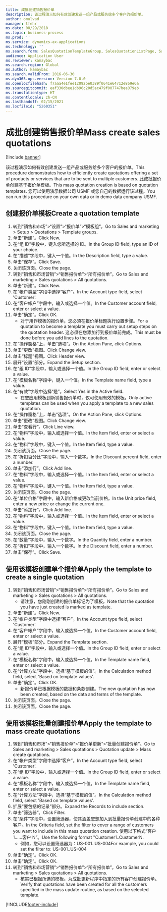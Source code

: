 ```yaml
---
title: 成批创建销售报价单
description: 该过程演示如何有效创建发送一组产品或服务给多个客户的报价单。
author: omulvad
manager: tfehr
ms.date: 08/29/2018
ms.topic: business-process
ms.prod: ''
ms.service: dynamics-ax-applications
ms.technology: ''
ms.search.form: SalesQuotationTemplateGroup, SalesQuotationListPage, SalesCreateQuotation, SalesQuotationTable, SysQueryForm, SalesQuickQuote
audience: Application User
ms.reviewer: kamaybac
ms.search.region: Global
ms.author: kamaybac
ms.search.validFrom: 2016-06-30
ms.dyn365.ops.version: Version 7.0.0
ms.openlocfilehash: f7aaa4e1fee12092be0389f0641e64712e869e6a
ms.sourcegitcommit: eaf330dbee1db96c20d5ac479f007747bea079eb
ms.translationtype: HT
ms.contentlocale: zh-CN
ms.lasthandoff: 02/15/2021
ms.locfileid: "5260351"
---
```

# <a name="mass-create-sales-quotations"></a><span data-ttu-id="b4336-103">成批创建销售报价单</span><span class="sxs-lookup"><span data-stu-id="b4336-103">Mass create sales quotations</span></span>

[!include [banner](../../includes/banner.md)]

<span data-ttu-id="b4336-104">该过程演示如何有效创建发送一组产品或服务给多个客户的报价单。</span><span class="sxs-lookup"><span data-stu-id="b4336-104">This procedure demonstrates how to efficiently create quotations offering a set of products or services that are to be sent to multiple customers.</span></span> <span data-ttu-id="b4336-105">此成批报价单创建基于报价单模板。</span><span class="sxs-lookup"><span data-stu-id="b4336-105">This mass quotation creation is based on quotation templates.</span></span> <span data-ttu-id="b4336-106">您可以使用演示数据公司 USMF 或您自己的数据运行该过程。</span><span class="sxs-lookup"><span data-stu-id="b4336-106">You can run this procedure on your own data or in demo data company USMF.</span></span>


## <a name="create-a-quotation-template"></a><span data-ttu-id="b4336-107">创建报价单模板</span><span class="sxs-lookup"><span data-stu-id="b4336-107">Create a quotation template</span></span>
1. <span data-ttu-id="b4336-108">转到“销售和市场”>“设置”>“报价单”>“模板组”。</span><span class="sxs-lookup"><span data-stu-id="b4336-108">Go to Sales and marketing > Setup > Quotations > Template groups.</span></span>
2. <span data-ttu-id="b4336-109">单击“新建”。</span><span class="sxs-lookup"><span data-stu-id="b4336-109">Click New.</span></span>
3. <span data-ttu-id="b4336-110">在“组 ID”字段中，键入您所选择的 ID。</span><span class="sxs-lookup"><span data-stu-id="b4336-110">In the Group ID field, type an ID of your choice.</span></span>
4. <span data-ttu-id="b4336-111">在“描述”字段中，键入一个值。</span><span class="sxs-lookup"><span data-stu-id="b4336-111">In the Description field, type a value.</span></span>
5. <span data-ttu-id="b4336-112">单击“保存”。</span><span class="sxs-lookup"><span data-stu-id="b4336-112">Click Save.</span></span>
6. <span data-ttu-id="b4336-113">关闭该页面。</span><span class="sxs-lookup"><span data-stu-id="b4336-113">Close the page.</span></span>
7. <span data-ttu-id="b4336-114">转到“销售和市场营销”>“销售报价单”>“所有报价单”。</span><span class="sxs-lookup"><span data-stu-id="b4336-114">Go to Sales and marketing > Sales quotations > All quotations.</span></span>
8. <span data-ttu-id="b4336-115">单击“新建”。</span><span class="sxs-lookup"><span data-stu-id="b4336-115">Click New.</span></span>
9. <span data-ttu-id="b4336-116">在“帐户类型”字段中选择“客户”。</span><span class="sxs-lookup"><span data-stu-id="b4336-116">In the Account type field, select 'Customer'.</span></span>
10. <span data-ttu-id="b4336-117">在“客户帐户”字段中，输入或选择一个值。</span><span class="sxs-lookup"><span data-stu-id="b4336-117">In the Customer account field, enter or select a value.</span></span>
11. <span data-ttu-id="b4336-118">单击“确定”。</span><span class="sxs-lookup"><span data-stu-id="b4336-118">Click OK.</span></span>
    * <span data-ttu-id="b4336-119">对于用作模板的报价单，您必须在报价单标题执行设置步骤。</span><span class="sxs-lookup"><span data-stu-id="b4336-119">For a quotation to become a template you must carry out  setup steps on the quotation header.</span></span> <span data-ttu-id="b4336-120">这必须在您添加行到报价单前完成。</span><span class="sxs-lookup"><span data-stu-id="b4336-120">This must be done before you add lines to the quotation.</span></span>   
12. <span data-ttu-id="b4336-121">在“操作窗格”上，单击“选项”。</span><span class="sxs-lookup"><span data-stu-id="b4336-121">On the Action Pane, click Options.</span></span>
13. <span data-ttu-id="b4336-122">单击“更改”视图。</span><span class="sxs-lookup"><span data-stu-id="b4336-122">Click Change view.</span></span>
14. <span data-ttu-id="b4336-123">单击“标题”视图。</span><span class="sxs-lookup"><span data-stu-id="b4336-123">Click Header view.</span></span>
15. <span data-ttu-id="b4336-124">展开“设置”部分。</span><span class="sxs-lookup"><span data-stu-id="b4336-124">Expand the Setup section.</span></span>
16. <span data-ttu-id="b4336-125">在“组 ID”字段中，输入或选择一个值。</span><span class="sxs-lookup"><span data-stu-id="b4336-125">In the Group ID field, enter or select a value.</span></span>
17. <span data-ttu-id="b4336-126">在“模板名称”字段中，键入一个值。</span><span class="sxs-lookup"><span data-stu-id="b4336-126">In the Template name field, type a value.</span></span>
18. <span data-ttu-id="b4336-127">在“有效”字段中选择“是”。</span><span class="sxs-lookup"><span data-stu-id="b4336-127">Select Yes in the Active field.</span></span>
    * <span data-ttu-id="b4336-128">在您应用模板到新销售报价单时，仅可使用有效的模板。</span><span class="sxs-lookup"><span data-stu-id="b4336-128">Only active templates can be used when you apply a template to a new sales quotation.</span></span>  
19. <span data-ttu-id="b4336-129">在“操作窗格”上，单击“选项”。</span><span class="sxs-lookup"><span data-stu-id="b4336-129">On the Action Pane, click Options.</span></span>
20. <span data-ttu-id="b4336-130">单击“更改”视图。</span><span class="sxs-lookup"><span data-stu-id="b4336-130">Click Change view.</span></span>
21. <span data-ttu-id="b4336-131">单击“查看行”。</span><span class="sxs-lookup"><span data-stu-id="b4336-131">Click Line view.</span></span>
22. <span data-ttu-id="b4336-132">在“物料”字段中，输入或选择一个值。</span><span class="sxs-lookup"><span data-stu-id="b4336-132">In the Item field, enter or select a value.</span></span>
23. <span data-ttu-id="b4336-133">在“物料”字段中，键入一个值。</span><span class="sxs-lookup"><span data-stu-id="b4336-133">In the Item field, type a value.</span></span>
24. <span data-ttu-id="b4336-134">关闭该页面。</span><span class="sxs-lookup"><span data-stu-id="b4336-134">Close the page.</span></span>
25. <span data-ttu-id="b4336-135">在“折扣百分比”字段中，输入一个数字。</span><span class="sxs-lookup"><span data-stu-id="b4336-135">In the Discount percent field, enter a number.</span></span>
26. <span data-ttu-id="b4336-136">单击“添加行”。</span><span class="sxs-lookup"><span data-stu-id="b4336-136">Click Add line.</span></span>
27. <span data-ttu-id="b4336-137">在“物料”字段中，输入或选择一个值。</span><span class="sxs-lookup"><span data-stu-id="b4336-137">In the Item field, enter or select a value.</span></span>
28. <span data-ttu-id="b4336-138">在“物料”字段中，键入一个值。</span><span class="sxs-lookup"><span data-stu-id="b4336-138">In the Item field, type a value.</span></span>
29. <span data-ttu-id="b4336-139">关闭该页面。</span><span class="sxs-lookup"><span data-stu-id="b4336-139">Close the page.</span></span>
30. <span data-ttu-id="b4336-140">在“单位价格”字段中，输入新价格或更改当前价格。</span><span class="sxs-lookup"><span data-stu-id="b4336-140">In the Unit price field, enter a new price or change the current one.</span></span>
31. <span data-ttu-id="b4336-141">单击“添加行”。</span><span class="sxs-lookup"><span data-stu-id="b4336-141">Click Add line.</span></span>
32. <span data-ttu-id="b4336-142">在“物料”字段中，输入或选择一个值。</span><span class="sxs-lookup"><span data-stu-id="b4336-142">In the Item field, enter or select a value.</span></span>
33. <span data-ttu-id="b4336-143">在“物料”字段中，键入一个值。</span><span class="sxs-lookup"><span data-stu-id="b4336-143">In the Item field, type a value.</span></span>
34. <span data-ttu-id="b4336-144">关闭该页面。</span><span class="sxs-lookup"><span data-stu-id="b4336-144">Close the page.</span></span>
35. <span data-ttu-id="b4336-145">在“数量”字段中，输入一个数字。</span><span class="sxs-lookup"><span data-stu-id="b4336-145">In the Quantity field, enter a number.</span></span>
36. <span data-ttu-id="b4336-146">在“折扣”字段中，输入一个数字。</span><span class="sxs-lookup"><span data-stu-id="b4336-146">In the Discount field, enter a number.</span></span>
37. <span data-ttu-id="b4336-147">单击“保存”。</span><span class="sxs-lookup"><span data-stu-id="b4336-147">Click Save.</span></span>

## <a name="apply-the-template-to-create-a-single-quotation"></a><span data-ttu-id="b4336-148">使用该模板创建单个报价单</span><span class="sxs-lookup"><span data-stu-id="b4336-148">Apply the template to create a single quotation</span></span>
1. <span data-ttu-id="b4336-149">转到“销售和市场营销”>“销售报价单”>“所有报价单”。</span><span class="sxs-lookup"><span data-stu-id="b4336-149">Go to Sales and marketing > Sales quotations > All quotations.</span></span>
    * <span data-ttu-id="b4336-150">请注意，您刚刚创建的报价单标记为了模板。</span><span class="sxs-lookup"><span data-stu-id="b4336-150">Note that the quotation you have just created is marked as template.</span></span>  
2. <span data-ttu-id="b4336-151">单击“新建”。</span><span class="sxs-lookup"><span data-stu-id="b4336-151">Click New.</span></span>
3. <span data-ttu-id="b4336-152">在“帐户类型”字段中选择“客户”。</span><span class="sxs-lookup"><span data-stu-id="b4336-152">In the Account type field, select 'Customer'.</span></span>
4. <span data-ttu-id="b4336-153">在“客户帐户”字段中，输入或选择一个值。</span><span class="sxs-lookup"><span data-stu-id="b4336-153">In the Customer account field, enter or select a value.</span></span>
5. <span data-ttu-id="b4336-154">展开“模板”部分。</span><span class="sxs-lookup"><span data-stu-id="b4336-154">Expand the Template section.</span></span>
6. <span data-ttu-id="b4336-155">在“组 ID”字段中，输入或选择一个值。</span><span class="sxs-lookup"><span data-stu-id="b4336-155">In the Group ID field, enter or select a value.</span></span>
7. <span data-ttu-id="b4336-156">在“模板名称”字段中，输入或选择一个值。</span><span class="sxs-lookup"><span data-stu-id="b4336-156">In the Template name field, enter or select a value.</span></span>
8. <span data-ttu-id="b4336-157">在“计算方法”字段中，选择“基于模板的值”。</span><span class="sxs-lookup"><span data-stu-id="b4336-157">In the Calculation method field, select 'Based on template values'.</span></span>
9. <span data-ttu-id="b4336-158">单击“确定”。</span><span class="sxs-lookup"><span data-stu-id="b4336-158">Click OK.</span></span>
    * <span data-ttu-id="b4336-159">新报价单已根据模板的数据和条款创建。</span><span class="sxs-lookup"><span data-stu-id="b4336-159">The new quotation has now been created, based on the data and terms of the template.</span></span>  
10. <span data-ttu-id="b4336-160">关闭该页面。</span><span class="sxs-lookup"><span data-stu-id="b4336-160">Close the page.</span></span>
11. <span data-ttu-id="b4336-161">关闭该页面。</span><span class="sxs-lookup"><span data-stu-id="b4336-161">Close the page.</span></span>

## <a name="apply-the-template-to-mass-create-quotations"></a><span data-ttu-id="b4336-162">使用该模板批量创建报价单</span><span class="sxs-lookup"><span data-stu-id="b4336-162">Apply the template to mass create quotations</span></span>
1. <span data-ttu-id="b4336-163">转到“销售和市场”>“销售报价单”>“报价单更新”>“批量创建报价单”。</span><span class="sxs-lookup"><span data-stu-id="b4336-163">Go to Sales and marketing > Sales quotations > Quotation update > Mass create quotations.</span></span>
2. <span data-ttu-id="b4336-164">在“帐户类型”字段中选择“客户”。</span><span class="sxs-lookup"><span data-stu-id="b4336-164">In the Account type field, select 'Customer'.</span></span>
3. <span data-ttu-id="b4336-165">在“组 ID”字段中，输入或选择一个值。</span><span class="sxs-lookup"><span data-stu-id="b4336-165">In the Group ID field, enter or select a value.</span></span>
4. <span data-ttu-id="b4336-166">在“模板名称”字段中，输入或选择一个值。</span><span class="sxs-lookup"><span data-stu-id="b4336-166">In the Template name field, enter or select a value.</span></span>
5. <span data-ttu-id="b4336-167">在“计算方法”字段中，选择“基于模板的值”。</span><span class="sxs-lookup"><span data-stu-id="b4336-167">In the Calculation method field, select 'Based on template values'.</span></span>
6. <span data-ttu-id="b4336-168">扩展“要包括的记录”部分。</span><span class="sxs-lookup"><span data-stu-id="b4336-168">Expand the Records to include section.</span></span>
7. <span data-ttu-id="b4336-169">单击“筛选器”。</span><span class="sxs-lookup"><span data-stu-id="b4336-169">Click Filter.</span></span>
8. <span data-ttu-id="b4336-170">在“条件”字段中，设置筛选器，使其涵盖您想加入到批量报价单创建中的各种客户。</span><span class="sxs-lookup"><span data-stu-id="b4336-170">In the Criteria field, set the filter to cover a range of customers you want to include in this mass quotation creation.</span></span> <span data-ttu-id="b4336-171">使用以下格式“客户 1……客户 N”。</span><span class="sxs-lookup"><span data-stu-id="b4336-171">Use the following format "Customer1..CustomerN.</span></span>
    * <span data-ttu-id="b4336-172">例如，您可以设置筛选器为：US-001..US-004</span><span class="sxs-lookup"><span data-stu-id="b4336-172">For example, you could set the filter to: US-001..US-004</span></span>  
9. <span data-ttu-id="b4336-173">单击“确定”。</span><span class="sxs-lookup"><span data-stu-id="b4336-173">Click OK.</span></span>
10. <span data-ttu-id="b4336-174">单击“确定”。</span><span class="sxs-lookup"><span data-stu-id="b4336-174">Click OK.</span></span>
11. <span data-ttu-id="b4336-175">转到“销售和市场营销”>“销售报价单”>“所有报价单”。</span><span class="sxs-lookup"><span data-stu-id="b4336-175">Go to Sales and marketing > Sales quotations > All quotations.</span></span>
    * <span data-ttu-id="b4336-176">核实已根据所选的模板，为成批更新程序中指定的所有客户创建报价单。</span><span class="sxs-lookup"><span data-stu-id="b4336-176">Verify that quotations have been created for all the customers specified in the mass update routine, as based on the selected template.</span></span>  



[!INCLUDE[footer-include](../../../includes/footer-banner.md)]